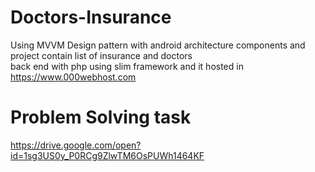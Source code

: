 # Doctors-Insurance
 Using  MVVM Design pattern with android architecture components
and project contain list of insurance and doctors      
back end with php using slim framework 
and it hosted in https://www.000webhost.com

# Problem Solving task 
https://drive.google.com/open?id=1sg3US0y_P0RCg9ZlwTM6OsPUWh1464KF
